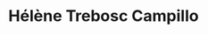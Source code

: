 ---
career: Commissaire aux comptes spécialisé dans la technologie blockchain et passionnée
  d'écologie.
conditions: ''
description: 'Commissaire aux comptes spécialisé dans la technologie blockchain '
domains:
- developpement-durable
- rse-rso
- numerique
- marketing
- communication
- design-et-ecoconception
- rse-rso
- numerique
email: htrebosc@wanadoo.fr
linkedin: https://www.linkedin.com/in/h%C3%A9l%C3%A8ne-trebosc-campillo-79843420
phone: "06 20 67 67 97"
regions: ''
remote: Oui, c'est possible
services: je peux intervenir sur la décroissance, sur la nouvelle taxonomie européenne,
  sur le  tracking carbone .. Je peux également accompagner une équipe. J'ai publié
  les premiers articles concernant l'extra financier notamment le capital humain et
  environnental.
title: Hélène Trebosc Campillo
LinkTitle: Trebosc Campillo
website: ''
---